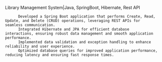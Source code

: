 Library Management System|Java, SpringBoot, Hibernate, Rest API
          
          Developed a Spring Boot application that performs Create, Read, Update, and Delete (CRUD) operations, leveraging REST APIs for seamless communication.
          Integrated Hibernate and JPA for efficient database interactions, ensuring robust data management and smooth application performance.
          Implemented data validation and exception handling to enhance reliability and user experience.
          Optimized database queries for improved application performance, reducing latency and ensuring fast response times.
  
